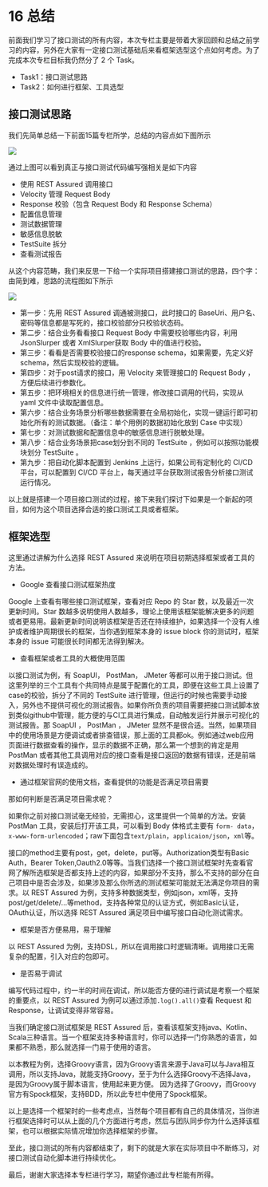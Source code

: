 # 16 总结

前面我们学习了接口测试的所有内容，本次专栏主要是带着大家回顾和总结之前学习的内容，另外在大家有一定接口测试基础后来看框架选型这个点如何考虑。为了完成本次专栏目标我仍然分了
2 个 Task。

  * Task1：接口测试思路
  * Task2：如何进行框架、工具选型

## 接口测试思路

我们先简单总结一下前面15篇专栏所学，总结的内容点如下图所示

![](https://images.gitbook.cn/15748289333505)

通过上图可以看到真正与接口测试代码编写强相关是如下内容

  * 使用 REST Assured 调用接口
  * Velocity 管理 Request Body 
  * Response 校验（包含 Request Body 和 Response Schema）
  * 配置信息管理
  * 测试数据管理
  * 敏感信息脱敏
  * TestSuite 拆分
  * 查看测试报告

从这个内容范畴，我们来反思一下给一个实际项目搭建接口测试的思路，四个字：由简到难，思路的流程图如下所示

![](https://images.gitbook.cn/15748289333518)

  * 第一步：先用 REST Assured 调通被测接口，此时接口的 BaseUri、用户名、密码等信息都是写死的，接口校验部分只校验状态码。
  * 第二步：结合业务看看接口 Request Body 中需要校验哪些内容，利用 JsonSlurper 或者 XmlSlurper获取 Body 中的值进行校验。
  * 第三步：看看是否需要校验接口的response schema，如果需要，先定义好schema，然后实现校验的逻辑。
  * 第四步：对于post请求的接口，用 Velocity 来管理接口的 Request Body ，方便后续进行参数化。
  * 第五步：把环境相关的信息进行统一管理，修改接口调用的代码，实现从 yaml 文件中读取配置信息。
  * 第六步：结合业务场景分析哪些数据需要在全局初始化，实现一键运行即可初始化所有的测试数据。（备注：单个用例的数据初始化放到 Case 中实现）
  * 第七步：对测试数据和配置信息中的敏感信息进行脱敏处理。
  * 第八步：结合业务场景把case划分到不同的 TestSuite ，例如可以按照功能模块划分 TestSuite 。
  * 第九步：把自动化脚本配置到 Jenkins 上运行，如果公司有定制化的 CI/CD 平台，可以配置到 CI/CD 平台上，每天通过平台获取测试报告分析接口测试运行情况。

以上就是搭建一个项目接口测试的过程，接下来我们探讨下如果是一个新起的项目，如何为这个项目选择合适的接口测试工具或者框架。

## 框架选型

这里通过讲解为什么选择 REST Assured 来说明在项目初期选择框架或者工具的方法。

  * Google 查看接口测试框架热度

Google 上查看有哪些接口测试框架，查看对应 Repo 的 Star 数，以及最近一次更新时间。Star
数越多说明使用人数越多，理论上使用该框架能解决更多的问题或者更易用。最新更新时间说明该框架是否还在持续维护，如果选择一个没有人维护或者维护周期很长的框架，当你遇到框架本身的
issue block 你的测试时，框架本身的 issue 可能很长时间都无法得到解决。

  * 查看框架或者工具的大概使用范围

以接口测试为例，有 SoapUI， PostMan， JMeter
等都可以用于接口测试。但这里列举的三个工具有个共同特点是属于配置化的工具，即便在这些工具上设置了case的校验，拆分了不同的 TestSuite
进行管理，但运行的时候也需要手动接入，另外也不提供可视化的测试报告。如果你所负责的项目需要把接口测试脚本放到类似github中管理，能方便的与CI工具进行集成，自动触发运行并展示可视化的测试报告。那
SoapUI ， PostMan ， JMeter
显然不是很合适。当然，如果项目中的使用场景是方便调试或者排查错误，那上面的工具都ok。例如通过web应用页面进行数据查看的操作，显示的数据不正确，那么第一个想到的肯定是用
PostMan 或者其他工具调用对应的接口查看是接口返回的数据有错误，还是前端对数据处理时有误造成的。

  * 通过框架官网的使用文档，查看提供的功能是否满足项目需要

那如何判断是否满足项目需求呢？

如果你之前对接口测试毫无经验，无需担心，这里提供一个简单的方法。安装 PostMan 工具，安装后打开该工具，可以看到 Body 体格式主要有 `form-
data`，`x-www-form-urlencoded`；raw下面包含`text/plain`，`applicaion/json`，`xml`等。

接口的method主要有post，get，delete，put等。Authorization类型有Basic Auth，Bearer
Token,Oauth2.0等等。当我们选择一个接口测试框架时先查看官网了解所选框架是否都支持上述的内容，如果部分不支持，那么不支持的部分在自己项目中是否会涉及，如果涉及那么你所选的测试框架可能就无法满足你项目的需求。以
REST Assured
为例，支持多种数据类型，例如json，xml等，支持post/get/delete/…等method，支持各种常见的认证方式，例如Basic认证，OAuth认证，所以选择
REST Assured 满足项目中编写接口自动化测试需求。

  * 框架是否方便易用，易于理解

以 REST Assured 为例，支持DSL，所以在调用接口时逻辑清晰。调用接口无需复杂的配置，引入对应的包即可。

  * 是否易于调试

编写代码过程中，约一半的时间在调试，所以能否方便的进行调试是考察一个框架的重要点，以 REST Assured
为例可以通过添加`.log().all()`查看 Request 和 Response，让调试变得非常容易。

当我们确定接口测试框架是 REST Assured
后，查看该框架支持java、Kotlin、Scala三种语言。当一个框架支持多种语言时，你可以选择一门你熟悉的语言，如果都不熟悉，那么就选择一门易于使用的语言。

以本教程为例，选择Groovy语言，因为Groovy语言来源于Java可以与Java相互调用，所以支持Java，就能支持Groovy，至于为什么选择Groovy不选择Java，是因为Groovy属于脚本语言，使用起来更方便。
因为选择了Groovy，而Groovy官方有Spock框架，支持BDD，所以此专栏中使用了Spock框架。

以上是选择一个框架时的一些考虑点，当然每个项目都有自己的具体情况，当你进行框架选择时可以从上面的几个方面进行考虑，然后与团队同步你为什么选择该框架，也可以根据实际情况增加你选择框架的步骤。

至此，接口测试的所有内容都结束了，剩下的就是大家在实际项目中不断练习，对接口测试自动化脚本进行持续优化。

最后，谢谢大家选择本专栏进行学习，期望你通过此专栏能有所得。

